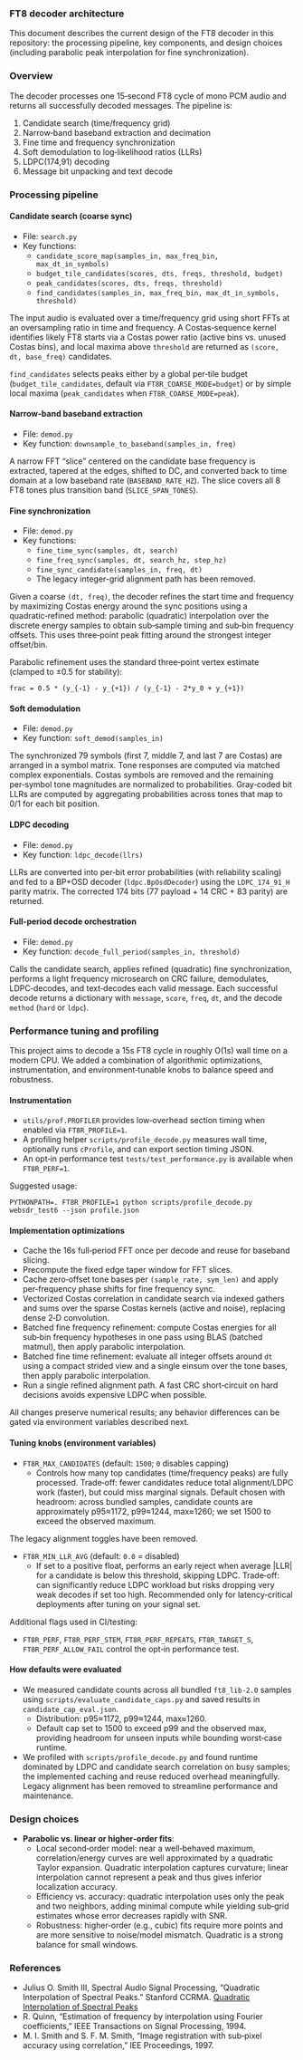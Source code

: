 ### FT8 decoder architecture

This document describes the current design of the FT8 decoder in this repository: the processing pipeline, key components, and design choices (including parabolic peak interpolation for fine synchronization).

### Overview

The decoder processes one 15‑second FT8 cycle of mono PCM audio and returns all successfully decoded messages. The pipeline is:

1) Candidate search (time/frequency grid)
2) Narrow‑band baseband extraction and decimation
3) Fine time and frequency synchronization
4) Soft demodulation to log‑likelihood ratios (LLRs)
5) LDPC(174,91) decoding
6) Message bit unpacking and text decode

### Processing pipeline

#### Candidate search (coarse sync)

- File: `search.py`
- Key functions:
  - `candidate_score_map(samples_in, max_freq_bin, max_dt_in_symbols)`
  - `budget_tile_candidates(scores, dts, freqs, threshold, budget)`
  - `peak_candidates(scores, dts, freqs, threshold)`
  - `find_candidates(samples_in, max_freq_bin, max_dt_in_symbols, threshold)`

The input audio is evaluated over a time/frequency grid using short FFTs at an oversampling ratio in time and frequency. A Costas‑sequence kernel identifies likely FT8 starts via a Costas power ratio (active bins vs. unused Costas bins), and local maxima above `threshold` are returned as `(score, dt, base_freq)` candidates.

`find_candidates` selects peaks either by a global per‑tile budget (`budget_tile_candidates`, default via `FT8R_COARSE_MODE=budget`) or by simple local maxima (`peak_candidates` when `FT8R_COARSE_MODE=peak`).

#### Narrow‑band baseband extraction

- File: `demod.py`
- Key function: `downsample_to_baseband(samples_in, freq)`

A narrow FFT “slice” centered on the candidate base frequency is extracted, tapered at the edges, shifted to DC, and converted back to time domain at a low baseband rate (`BASEBAND_RATE_HZ`). The slice covers all 8 FT8 tones plus transition band (`SLICE_SPAN_TONES`).

#### Fine synchronization

- File: `demod.py`
- Key functions:
  - `fine_time_sync(samples, dt, search)`
  - `fine_freq_sync(samples, dt, search_hz, step_hz)`
  - `fine_sync_candidate(samples_in, freq, dt)`
  - The legacy integer-grid alignment path has been removed.

Given a coarse `(dt, freq)`, the decoder refines the start time and frequency by maximizing Costas energy around the sync positions using a quadratic‑refined method: parabolic (quadratic) interpolation over the discrete energy samples to obtain sub‑sample timing and sub‑bin frequency offsets. This uses three‑point peak fitting around the strongest integer offset/bin.

Parabolic refinement uses the standard three‑point vertex estimate (clamped to ±0.5 for stability):

```
frac = 0.5 * (y_{-1} - y_{+1}) / (y_{-1} - 2*y_0 + y_{+1})
```

#### Soft demodulation

- File: `demod.py`
- Key function: `soft_demod(samples_in)`

The synchronized 79 symbols (first 7, middle 7, and last 7 are Costas) are arranged in a symbol matrix. Tone responses are computed via matched complex exponentials. Costas symbols are removed and the remaining per‑symbol tone magnitudes are normalized to probabilities. Gray‑coded bit LLRs are computed by aggregating probabilities across tones that map to 0/1 for each bit position.

#### LDPC decoding

- File: `demod.py`
- Key function: `ldpc_decode(llrs)`

LLRs are converted into per‑bit error probabilities (with reliability scaling) and fed to a BP+OSD decoder (`ldpc.BpOsdDecoder`) using the `LDPC_174_91_H` parity matrix. The corrected 174 bits (77 payload + 14 CRC + 83 parity) are returned.

#### Full‑period decode orchestration

- File: `demod.py`
- Key function: `decode_full_period(samples_in, threshold)`

Calls the candidate search, applies refined (quadratic) fine synchronization, performs a light frequency microsearch on CRC failure, demodulates, LDPC‑decodes, and text‑decodes each valid message. Each successful decode returns a dictionary with `message`, `score`, `freq`, `dt`, and the decode `method` (`hard` or `ldpc`).

### Performance tuning and profiling

This project aims to decode a 15s FT8 cycle in roughly O(1s) wall time on a modern CPU. We added a combination of algorithmic optimizations, instrumentation, and environment‑tunable knobs to balance speed and robustness.

#### Instrumentation

- `utils/prof.PROFILER` provides low‑overhead section timing when enabled via `FT8R_PROFILE=1`.
- A profiling helper `scripts/profile_decode.py` measures wall time, optionally runs `cProfile`, and can export section timing JSON.
- An opt‑in performance test `tests/test_performance.py` is available when `FT8R_PERF=1`.

Suggested usage:

```
PYTHONPATH=. FT8R_PROFILE=1 python scripts/profile_decode.py websdr_test6 --json profile.json
```

#### Implementation optimizations

- Cache the 16s full‑period FFT once per decode and reuse for baseband slicing.
- Precompute the fixed edge taper window for FFT slices.
- Cache zero‑offset tone bases per `(sample_rate, sym_len)` and apply per‑frequency phase shifts for fine frequency sync.
- Vectorized Costas correlation in candidate search via indexed gathers and sums over the sparse Costas kernels (active and noise), replacing dense 2‑D convolution.
- Batched fine frequency refinement: compute Costas energies for all sub‑bin frequency hypotheses in one pass using BLAS (batched matmul), then apply parabolic interpolation.
- Batched fine time refinement: evaluate all integer offsets around `dt` using a compact strided view and a single einsum over the tone bases, then apply parabolic interpolation.
- Run a single refined alignment path. A fast CRC short‑circuit on hard decisions avoids expensive LDPC when possible.

All changes preserve numerical results; any behavior differences can be gated via environment variables described next.

#### Tuning knobs (environment variables)

- `FT8R_MAX_CANDIDATES` (default: `1500`; `0` disables capping)
  - Controls how many top candidates (time/frequency peaks) are fully processed. Trade‑off: fewer candidates reduce total alignment/LDPC work (faster), but could miss marginal signals. Default chosen with headroom: across bundled samples, candidate counts are approximately p95≈1172, p99≈1244, max≈1260; we set 1500 to exceed the observed maximum.

The legacy alignment toggles have been removed.

- `FT8R_MIN_LLR_AVG` (default: `0.0` = disabled)
  - If set to a positive float, performs an early reject when average |LLR| for a candidate is below this threshold, skipping LDPC. Trade‑off: can significantly reduce LDPC workload but risks dropping very weak decodes if set too high. Recommended only for latency‑critical deployments after tuning on your signal set.

Additional flags used in CI/testing:

- `FT8R_PERF`, `FT8R_PERF_STEM`, `FT8R_PERF_REPEATS`, `FT8R_TARGET_S`, `FT8R_PERF_ALLOW_FAIL` control the opt‑in performance test.

#### How defaults were evaluated

- We measured candidate counts across all bundled `ft8_lib-2.0` samples using `scripts/evaluate_candidate_caps.py` and saved results in `candidate_cap_eval.json`.
  - Distribution: p95≈1172, p99≈1244, max≈1260.
  - Default cap set to 1500 to exceed p99 and the observed max, providing headroom for unseen inputs while bounding worst‑case runtime.
- We profiled with `scripts/profile_decode.py` and found runtime dominated by LDPC and candidate search correlation on busy samples; the implemented caching and reuse reduced overhead meaningfully.
Legacy alignment has been removed to streamline performance and maintenance.

### Design choices

- **Parabolic vs. linear or higher‑order fits**:
  - Local second‑order model: near a well‑behaved maximum, correlation/energy curves are well approximated by a quadratic Taylor expansion. Quadratic interpolation captures curvature; linear interpolation cannot represent a peak and thus gives inferior localization accuracy.
  - Efficiency vs. accuracy: quadratic interpolation uses only the peak and two neighbors, adding minimal compute while yielding sub‑grid estimates whose error decreases rapidly with SNR.
  - Robustness: higher‑order (e.g., cubic) fits require more points and are more sensitive to noise/model mismatch. Quadratic is a strong balance for small windows.

 

### References

- Julius O. Smith III, Spectral Audio Signal Processing, “Quadratic Interpolation of Spectral Peaks.” Stanford CCRMA. [Quadratic Interpolation of Spectral Peaks](https://ccrma.stanford.edu/~jos/sasp/Quadratic_Interpolation_Spectral_Peaks.html)
- R. Quinn, “Estimation of frequency by interpolation using Fourier coefficients,” IEEE Transactions on Signal Processing, 1994.
- M. I. Smith and S. F. M. Smith, “Image registration with sub‑pixel accuracy using correlation,” IEE Proceedings, 1997.

